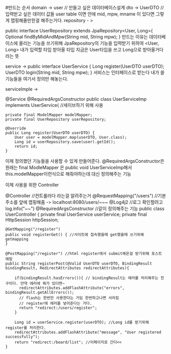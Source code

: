 #만드는 순서
domain -> user // 만들고 싶은 데이터베이스설계
dto -> UserDTO // 입력받고 싶은 데이터 값들 
     user table 이면 안에 mid, mpw, mname 이 있다면 그렇게 맵핑해줄만한걸 해주는거다.
repository - >

public interface UserRepository extends JpaRepository<User, Long>{
    Optional<User> findByMidAndMpw(String mid, String mpw);
    }  만드는 이유는 데이터베이스에 올리는 기능을 쓰기위해 JpaRepository의 기능을 입력받기 위하여
    <User, Long> 내가 입력할 타입 받아올 타입 지금은 User타입을 쓰고 Long으로 받아올거다 라는 뜻

service ->
  public interface UserService {
    Long register(UserDTO userDTO);
    UserDTO login(String mid, String mpw);
} 서비스는 인터페이스로 받는다 내가 쓸 기능들을 여기서 정의만 해놓는다.

serviceImple ->

@Service
@RequiredArgsConstructor
public class UserServiceImp implements UserService{ //세이브하기 위해 사용

    private final ModelMapper modelMapper;
    private final UserRepository userRepository;

    @Override
    public Long register(UserDTO userDTO) {
        User user = modelMapper.map(userDTO, User.class);
        Long id = userRepository.save(user).getId();
        return id;
    }
이제 정의했던 기능들을 사용할 수 있게 만들어준다.
@RequiredArgsConstructor은 
원래는 final ModleMapper 은 public void UserServiceImp해서 this.modelMapper이런식으로 해줘야하는데 대신 정의해주는 기능

이제 사용을 위한 Controller

@Controller //컨트롤러다 라는걸 알려주는거
@RequestMapping("/users") //기본주소를 앞에 맵핑해줌 -> localhost:8080/users/~~~
@Log4j2 //로그 확인할려고 log.info("~~")
@RequiredArgsConstructor //같이 정의해주는 기능
public class UserController {
    private final UserService userService;
    private final HttpSession httpSession;

    @GetMapping("/register")
    public void registerGet() { //사이트에 접속했을때 get했을때 쓰기위해 getmapping
    }

    @PostMapping("/register") //html register에서 submit해온걸 받기위해 포스트 매핑
    public String registerPost(@Valid UserDTO userDTO, BindingResult bindingResult, RedirectAttributes redirectAttributes){

        if(bindingResult.hasErrors()){ // bindingResult는 에러를 처리해주는 친구이다. 만약 에러에 뭐가 있다면~
          redirectAttributes.addFlashAttribute("errors", bindingResult.getAllErrors()); 
          // flash는 한번만 사용한다는 거임 한번하고나면 사라짐
          // register에 에러를 넣어준다는 거다.
          return "redirect:/users/register";
        }

        Long id = userService.register(userDTO); //Long id를 받기위해 register를 처리한다.
        redirectAttributes.addFlashAttribute("message", "User registered successfully");
        return "redirect:/board/list"; //이페이지로 간다<<
    }
